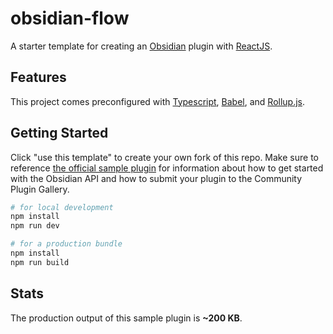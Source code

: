 # obsidian-flow

A starter template for creating an [Obsidian](https://obsidian.md/) plugin with [ReactJS](https://reactjs.org/).

## Features

This project comes preconfigured with [Typescript](https://www.typescriptlang.org/), [Babel](https://babeljs.io/), and [Rollup.js](https://www.rollupjs.org).

## Getting Started

Click "use this template" to create your own fork of this repo. Make sure to reference [the official sample plugin](https://github.com/obsidianmd/obsidian-sample-plugin) for information about how to get started with the Obsidian API and how to submit your plugin to the Community Plugin Gallery.

```bash
# for local development
npm install
npm run dev

# for a production bundle
npm install
npm run build
```

## Stats

The production output of this sample plugin is **~200 KB**.
